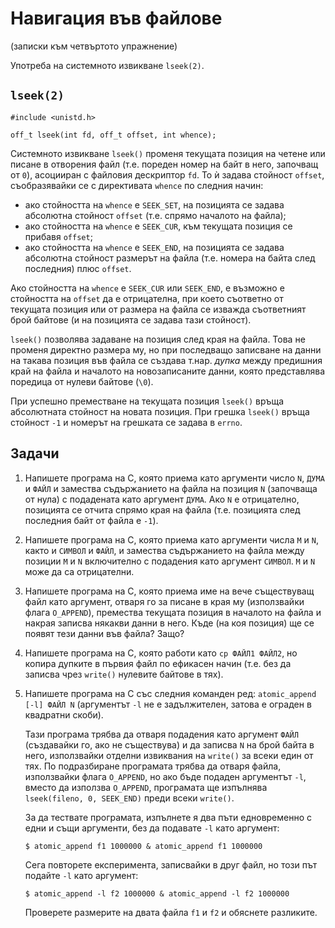 # Навигация във файлове
(записки към четвъртото упражнение)

Употреба на системното извикване `lseek(2)`.

## `lseek(2)`

    #include <unistd.h>

    off_t lseek(int fd, off_t offset, int whence);

Системното извикване `lseek()` променя текущата позиция на четене или писане в отворения файл (т.е. пореден номер на байт в него, започващ от `0`), асоцииран с файловия дескриптор `fd`.  То ѝ задава стойност `offset`, съобразявайки се с директивата `whence` по следния начин:

* ако стойността на `whence` е `SEEK_SET`, на позицията се задава абсолютна стойност `offset` (т.е. спрямо началото на файла);
* ако стойността на `whence` е `SEEK_CUR`, към текущата позиция се прибавя `offset`;
* ако стойността на `whence` е `SEEK_END`, на позицията се задава абсолютна стойност размерът на файла (т.е. номера на байта след последния) плюс `offset`.

Ако стойността на `whence` е `SEEK_CUR` или `SEEK_END`, е възможно е стойността на `offset` да е отрицателна, при което съответно от текущата позиция или от размера на файла се изважда съответният брой байтове (и на позицията се задава тази стойност).

`lseek()` позволява задаване на позиция след края на файла.  Това не променя директно размера му, но при последващо записване на данни на такава позиция във файла се създава т.нар. *дупка* между предишния край на файла и началото на новозаписаните данни, която представлява поредица от нулеви байтове (`\0`).

При успешно преместване на текущата позиция `lseek()` връща абсолютната стойност на новата позиция.  При грешка `lseek()` връща стойност `-1` и номерът на грешката се задава в `errno`.

## Задачи

1. Напишете програма на C, която приема като аргументи число `N`, `ДУМА` и `ФАЙЛ` и замества съдържанието на файла на позиция `N` (започваща от нула) с подадената като аргумент `ДУМА`.  Ако `N` е отрицателно, позицията се отчита спрямо края на файла (т.е. позицията след последния байт от файла е `-1`).

2. Напишете програма на C, която приема като аргументи числа `M` и `N`, както и `СИМВОЛ` и `ФАЙЛ`, и замества съдържанието на файла между позиции `M` и `N` включително с подадения като аргумент `СИМВОЛ`.  `M` и `N` може да са отрицателни.

3. Напишете програма на C, която приема име на вече съществуващ файл като аргумент, отваря го за писане в края му (използвайки флага `O_APPEND`), премества текущата позиция в началото на файла и накрая записва някакви данни в него.  Къде (на коя позиция) ще се появят тези данни във файла?  Защо?

4. Напишете програма на C, която работи като `cp ФАЙЛ1 ФАЙЛ2`, но копира дупките в първия файл по ефикасен начин (т.е. без да записва чрез `write()` нулевите байтове в тях).

5. Напишете програма на C със следния команден ред: `atomic_append [-l] ФАЙЛ N` (аргументът `-l` не е задължителен, затова е ограден в квадратни скоби).

   Тази програма трябва да отваря подадения като аргумент `ФАЙЛ` (създавайки го, ако не съществува) и да записва `N` на брой байта в него, използвайки отделни извиквания на `write()` за всеки един от тях.  По подразбиране програмата трябва да отваря файла, използвайки флага `O_APPEND`, но ако бъде подаден аргументът `-l`, вместо да използва `O_APPEND`, програмата ще изпълнява `lseek(fileno, 0, SEEK_END)` преди всеки `write()`.

   За да тествате програмата, изпълнете я два пъти едновременно с едни и същи аргументи, без да подавате `-l` като аргумент:

       $ atomic_append f1 1000000 & atomic_append f1 1000000

   Сега повторете експеримента, записвайки в друг файл, но този път подайте `-l` като аргумент:

       $ atomic_append -l f2 1000000 & atomic_append -l f2 1000000

   Проверете размерите на двата файла `f1` и `f2` и обяснете разликите.